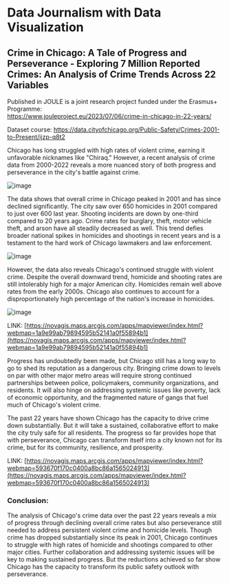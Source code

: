 # Data Journalism with Data Visualization
## Crime in Chicago: A Tale of Progress and Perseverance - Exploring 7 Million Reported Crimes: An Analysis of Crime Trends Across 22 Variables

Published in JOULE is a joint research project funded under the Erasmus+ Programme:<br>
https://www.jouleproject.eu/2023/07/06/crime-in-chicago-in-22-years/

Dataset course: https://data.cityofchicago.org/Public-Safety/Crimes-2001-to-Present/ijzp-q8t2

Chicago has long struggled with high rates of violent crime, earning it unfavorable nicknames like "Chiraq." However, a recent analysis of crime data from 2000-2022 reveals a more nuanced story of both progress and perseverance in the city's battle against crime.

![image](https://www.jouleproject.eu/wp-content/uploads/2023/07/Untitled7.png)

The data shows that overall crime in Chicago peaked in 2001 and has since declined significantly. The city saw over 650 homicides in 2001 compared to just over 600 last year. Shooting incidents are down by one-third compared to 20 years ago. Crime rates for burglary, theft, motor vehicle theft, and arson have all steadily decreased as well. This trend defies broader national spikes in homicides and shootings in recent years and is a testament to the hard work of Chicago lawmakers and law enforcement.

![image](https://www.jouleproject.eu/wp-content/uploads/2023/07/Untitled6.png)

However, the data also reveals Chicago's continued struggle with violent crime. Despite the overall downward trend, homicide and shooting rates are still intolerably high for a major American city. Homicides remain well above rates from the early 2000s. Chicago also continues to account for a disproportionately high percentage of the nation's increase in homicides.

![image](https://www.jouleproject.eu/wp-content/uploads/2023/07/Screenshot-2023-07-07-111210.png)

LINK: [https://novagis.maps.arcgis.com/apps/mapviewer/index.html?webmap=1a9e99ab79894595b52141a0f55894b1](https://novagis.maps.arcgis.com/apps/mapviewer/index.html?webmap=1a9e99ab79894595b52141a0f55894b1)

Progress has undoubtedly been made, but Chicago still has a long way to go to shed its reputation as a dangerous city. Bringing crime down to levels on par with other major metro areas will require strong continued partnerships between police, policymakers, community organizations, and residents. It will also hinge on addressing systemic issues like poverty, lack of economic opportunity, and the fragmented nature of gangs that fuel much of Chicago's violent crime.

The past 22 years have shown Chicago has the capacity to drive crime down substantially. But it will take a sustained, collaborative effort to make the city truly safe for all residents. The progress so far provides hope that with perseverance, Chicago can transform itself into a city known not for its crime, but for its community, resilience, and prosperity.

LINK: [https://novagis.maps.arcgis.com/apps/mapviewer/index.html?webmap=593670f170c0400a8bc86a1565024913](https://novagis.maps.arcgis.com/apps/mapviewer/index.html?webmap=593670f170c0400a8bc86a1565024913)

### Conclusion:
The analysis of Chicago's crime data over the past 22 years reveals a mix of progress through declining overall crime rates but also perseverance still needed to address persistent violent crime and homicide levels. Though crime has dropped substantially since its peak in 2001, Chicago continues to struggle with high rates of homicide and shootings compared to other major cities. Further collaboration and addressing systemic issues will be key to making sustained progress. But the reductions achieved so far show Chicago has the capacity to transform its public safety outlook with perseverance.
